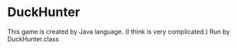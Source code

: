 # DuckHunter
This game is created by Java language. (I think is very complicated.)
Run by DuckHunter.class
